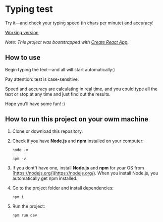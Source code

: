 # Typing test

Try it—and check your typing speed (in chars per minute) and accuracy!

[Working version](https://)

*Note: This project was bootstrapped with [Create React App](https://github.com/facebook/create-react-app).*

## How to use

Begin typing the text—and all will start automatically:)

Pay attention: test is case-sensitive.

Speed and accuracy are calculating in real time, and you could type all the text or stop at any time and just find out
the results.

Hope you'll have some fun! :)

## How to run this project on your owm machine

1. Clone or download this repository.


2. Check if you have **Node.js** and **npm** installed on your computer:
   
   `node -v`
   
   `npm -v`


3. If you dont't have one, install **Node.js** and **npm** for your OS from [https://nodejs.org/](https://nodejs.org/).
   When you install Node.js, you automatically get npm installed.
   

4. Go to the project folder and install dependencies:
   
   `npm i`


5. Run the project:
   
   `npm run dev`